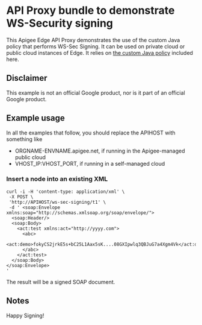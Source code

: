 # API Proxy bundle to demonstrate WS-Security signing

This Apigee Edge API Proxy demonstrates the use of the custom Java policy that performs WS-Sec Signing.
It can be used
on private cloud or public cloud instances of Edge.  It relies on [the custom Java policy](../callout) included here.


## Disclaimer

This example is not an official Google product, nor is it part of an official Google product.


## Example usage

In all the examples that follow, you should replace the APIHOST with something like
* ORGNAME-ENVNAME.apigee.net, if running in the Apigee-managed public cloud
* VHOST_IP:VHOST_PORT, if running in a self-managed cloud


### Insert a node into an existing XML

```
curl -i -H 'content-type: application/xml' \
 -X POST \
 'http://APIHOST/ws-sec-signing/t1' \
 -d ' <soap:Envelope xmlns:soap="http://schemas.xmlsoap.org/soap/envelope/">
  <soap:Header/>
  <soap:Body>
    <act:test xmlns:act="http://yyyy.com">
      <abc>
        <act:demo>fokyCS2jrkE5s+bC25L1Aax5sK....08GXIpwlq3QBJuG7a4Xgm4Vk</act:demo>
      </abc>
    </act:test>
  </soap:Body>
</soap:Envelope>
'
```

The result will be a signed SOAP document.


## Notes

Happy Signing!
